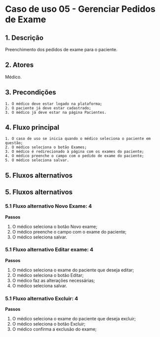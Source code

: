 # Caso de uso 05 - Gerenciar Pedidos de Exame

## 1. Descrição

Preenchimento dos pedidos de exame para o paciente.

## 2. Atores

Médico.

## 3. Precondições

	1. O médico deve estar logado na plataforma;
	2. O paciente já deve estar cadastrado;
	3. O médico já deve estar na página Pacientes.

## 4. Fluxo principal

    1. O caso de uso se inicia quando o médico seleciona o paciente em questão;
    2. O médico seleciona o botão Exames;
    3. O médico é redirecionado à página com os exames do paciente;
    4. O médico preenche o campo com o pedido de exame do paciente;
    5. O médico seleciona salvar.


## 5. Fluxos alternativos

## 5. Fluxos alternativos

### 5.1 Fluxo alternativo Novo Exame: 4

**Passos** 
1. O médico seleciona o botão Novo exame;
2. O médico preenche o campo com o exame do paciente;
3. O médico seleciona salvar.

### 5.1 Fluxo alternativo Editar exame: 4

**Passos** 
1. O médico seleciona o exame do paciente que deseja editar;
2. O médico seleciona o botão Editar;
3. O médico faz as alterações necessárias;
4. O médico seleciona salvar.

### 5.1 Fluxo alternativo Excluir: 4

**Passos** 
1. O médico seleciona o exame do paciente que deseja excluir;
2. O médico seleciona o botão Excluir;
3. O médico confirma a exclusão do exame;





